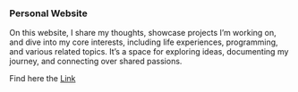 ### Personal Website

On this website, I share my thoughts, showcase projects I’m working on, and dive into my core interests, including life experiences, programming, and various related topics. It’s a space for exploring ideas, documenting my journey, and connecting over shared passions.

Find here the <a href="https://redaloukil.github.io/" target="_blank">Link</a>